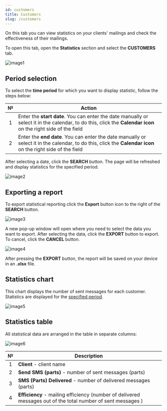 ```yaml
---
id: customers
title: Customers
slug: /customers
---
```


On this tab you can view statistics on your clients' mailings and check the effectiveness of their mailings.

To open this tab, open the **Statistics** section and select the **CUSTOMERS** tab.

![image1](/img/en/clients_statistics_customers/image1.png)

## Period selection

To select the **time period** for which you want to display statistic, follow the steps below:

|  №  | Action |
| :-: | ------ |
| 1 | Enter the **start date**. You can enter the date manually or select it in the calendar, to do this, click the **Calendar icon** on the right side of the field |
| 2 | Enter the **end date**. You can enter the date manually or select it in the calendar, to do this, click the **Calendar icon** on the right side of the field |

After selecting a date, click the **SEARCH** button. The page will be refreshed and display statistics for the specified period.

![image2](/img/en/clients_statistics_customers/image2.png)

## Exporting a report

To export statistical reporting click the **Export** button icon to the right of the **SEARCH** button.

![image3](/img/en/clients_statistics_customers/image3.png)

A new pop-up window will open where you need to select the data you want to export. After selecting the data, click the **EXPORT** button to export. To cancel, click the **CANCEL** button.

![image4](/img/en/clients_statistics_customers/image4.png)

After pressing the **EXPORT** button, the report will be saved on your device in an **.xlsx** file.

## Statistics chart

This chart displays the number of sent messages for each customer. Statistics are displayed for the [specified period](#period-selection).

![image5](/img/en/clients_statistics_customers/image5.png)

## Statistics table

All statistical data are arranged in the table in separate columns:

![image6](/img/en/clients_statistics_customers/image6.png)

|  №  | Description |
| :-: | ----------- |
| 1 | **Client** - client name |
| 2 | **Send SMS (parts)** - number of sent messages (parts) |
| 3 | **SMS (Parts) Delivered** - number of delivered messages (parts) |
| 4 | **Efficiency** - mailing efficiency (number of delivered messages out of the total number of sent messages ) |
